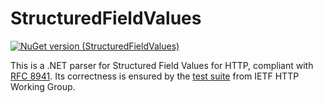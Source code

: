 ﻿# StructuredFieldValues

[![NuGet version (StructuredFieldValues)](https://img.shields.io/nuget/v/StructuredFieldValues)](https://www.nuget.org/packages/StructuredFieldValues/)

This is a .NET parser for Structured Field Values for HTTP, compliant with [RFC 8941](https://httpwg.org/specs/rfc8941.html).
Its correctness is ensured by the [test suite](https://github.com/httpwg/structured-field-tests) from IETF HTTP Working Group.
